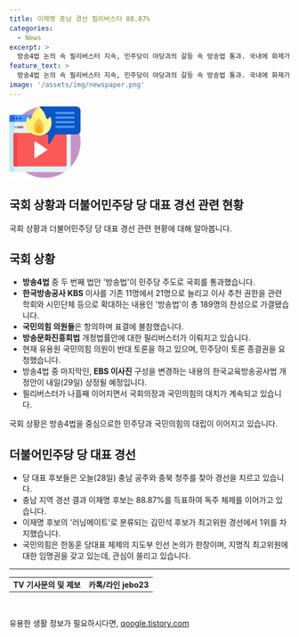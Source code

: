 ```yaml
---
title: 이재명 충남 경선 필리버스터 88.87% 
categories:
  - News
excerpt: >
  방송4법 논의 속 필리버스터 지속, 민주당이 야당과의 갈등 속 방송법 통과. 국내에 화제가 되고 있는 당 대표 후보 경선 결과 및 국민의힘의 신임 지도부 구성 논의에 대한 최신 소식 전합니다.
feature_text: >
  방송4법 논의 속 필리버스터 지속, 민주당이 야당과의 갈등 속 방송법 통과. 국내에 화제가 되고 있는 당 대표 후보 경선 결과 및 국민의힘의 신임 지도부 구성 논의에 대한 최신 소식 전합니다.
image: '/assets/img/newspaper.png'
---
```


<p><img src="/assets/img/news.png" alt="rentncar 속보" /></p>

<h2>국회 상황과 더불어민주당 당 대표 경선 관련 현황</h2>

<p data-ke-size="size16">국회 상황과 더불어민주당 당 대표 경선 관련 현황에 대해 알아봅니다.</p>

<h2 data-ke-size="size26">국회 상황</h2>

<ul>
  <li><b>방송4법</b> 중 두 번째 법안 '방송법'이 민주당 주도로 국회를 통과했습니다.</li>
  <li><b>한국방송공사 KBS</b> 이사를 기존 11명에서 21명으로 늘리고 이사 추천 권한을 관련 학회와 시민단체 등으로 확대하는 내용인 '방송법'이 총 189명의 찬성으로 가결됐습니다.</li>
  <li><b>국민의힘 의원들</b>은 항의하며 표결에 불참했습니다.</li>
  <li><b>방송문화진흥회법</b> 개정법률안에 대한 필리버스터가 이뤄지고 있습니다.</li>
  <li>현재 유용원 국민의힘 의원이 반대 토론을 하고 있으며, 민주당이 토론 종결권을 요청했습니다.</li>
  <li>방송4법 중 마지막인, <b>EBS 이사진</b> 구성을 변경하는 내용의 한국교육방송공사법 개정안이 내일(29일) 상정될 예정입니다.</li>
  <li>필리버스터가 나흘째 이어지면서 국회의장과 국민의힘의 대치가 계속되고 있습니다.</li>
</ul>

<p data-ke-size="size16">국회 상황은 방송4법을 중심으로한 민주당과 국민의힘의 대립이 이어지고 있습니다.</p>

<h2 data-ke-size="size26">더불어민주당 당 대표 경선</h2>

<ul>
  <li>당 대표 후보들은 오늘(28일) 충남 공주와 충북 청주를 찾아 경선을 치르고 있습니다.</li>
  <li>충남 지역 경선 결과 이재명 후보는 88.87%를 득표하여 독주 체제를 이어가고 있습니다.</li>
  <li>이재명 후보의 '러닝메이트'로 분류되는 김민석 후보가 최고위원 경선에서 1위를 차지했습니다.</li>
  <li>국민의힘은 한동훈 당대표 체제의 지도부 인선 논의가 한창이며, 지명직 최고위원에 대한 임명권을 갖고 있는데, 관심이 쏠리고 있습니다.</li>
</ul>

<hr>

<table>
  <tr>
    <td style="text-align: center; height: 17px;"><b>TV 기사문의 및 제보</b></td>
    <td style="text-align: center; height: 17px;"><b>카톡/라인 jebo23</b></td>
  </tr>
</table>

<p data-ke-size="size16">&nbsp;</p>
유용한 생활 정보가 필요하시다면, <a href="https://qoogle.tistory.com" rel="dofollow">qoogle.tistory.com</a>


